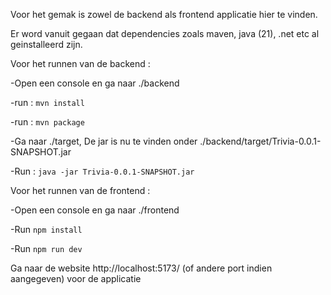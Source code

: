 Voor het gemak is zowel de backend als frontend applicatie hier te vinden.

Er word vanuit gegaan dat dependencies zoals maven, java (21), .net etc al geinstalleerd zijn.

Voor het runnen van de backend : 

-Open een console en ga naar ./backend

-run : `mvn install`

-run : `mvn package`

-Ga naar ./target, De jar is nu te vinden onder ./backend/target/Trivia-0.0.1-SNAPSHOT.jar

-Run : `java -jar Trivia-0.0.1-SNAPSHOT.jar`

Voor het runnen van de frontend :

-Open een console en ga naar ./frontend

-Run `npm install`

-Run `npm run dev`

Ga naar de website http://localhost:5173/ (of andere port indien aangegeven) voor de applicatie
